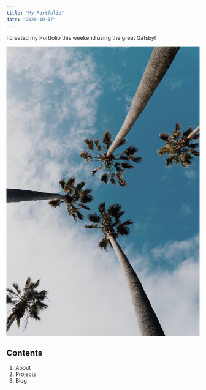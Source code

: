 ```yaml
---
title: "My Portfolio"
date: "2020-10-17"
---
```


I created my Portfolio this weekend using the great Gatsby!

![Beach](./beach.jpg)
<Photo by Wil Stewart on Unsplash>

## Contents

1. About
2. Projects
3. Blog